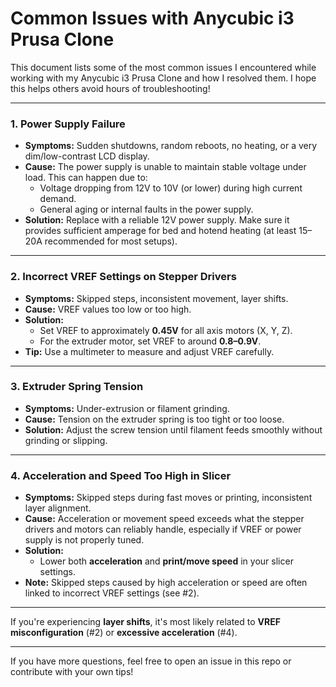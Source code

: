 # Common Issues with Anycubic i3 Prusa Clone

This document lists some of the most common issues I encountered while working with my Anycubic i3 Prusa Clone and how I resolved them. I hope this helps others avoid hours of troubleshooting!

---

### 1. Power Supply Failure
- **Symptoms:** Sudden shutdowns, random reboots, no heating, or a very dim/low-contrast LCD display.
- **Cause:** The power supply is unable to maintain stable voltage under load. This can happen due to:
  - Voltage dropping from 12V to 10V (or lower) during high current demand.
  - General aging or internal faults in the power supply.
- **Solution:** Replace with a reliable 12V power supply. Make sure it provides sufficient amperage for bed and hotend heating (at least 15–20A recommended for most setups).


---

### 2. Incorrect VREF Settings on Stepper Drivers
- **Symptoms:** Skipped steps, inconsistent movement, layer shifts.
- **Cause:** VREF values too low or too high.
- **Solution:** 
  - Set VREF to approximately **0.45V** for all axis motors (X, Y, Z).
  - For the extruder motor, set VREF to around **0.8–0.9V**.
- **Tip:** Use a multimeter to measure and adjust VREF carefully.

---

### 3. Extruder Spring Tension
- **Symptoms:** Under-extrusion or filament grinding.
- **Cause:** Tension on the extruder spring is too tight or too loose.
- **Solution:** Adjust the screw tension until filament feeds smoothly without grinding or slipping.

---

### 4. Acceleration and Speed Too High in Slicer
- **Symptoms:** Skipped steps during fast moves or printing, inconsistent layer alignment.
- **Cause:** Acceleration or movement speed exceeds what the stepper drivers and motors can reliably handle, especially if VREF or power supply is not properly tuned.
- **Solution:** 
  - Lower both **acceleration** and **print/move speed** in your slicer settings.
- **Note:** Skipped steps caused by high acceleration or speed are often linked to incorrect VREF settings (see #2).


---

If you're experiencing **layer shifts**, it's most likely related to **VREF misconfiguration** (#2) or **excessive acceleration** (#4).

---

If you have more questions, feel free to open an issue in this repo or contribute with your own tips!

